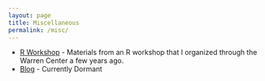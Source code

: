 ```yaml
---
layout: page
title: Miscellaneous
permalink: /misc/
---
```


- [R Workshop](RWorkshop) - Materials from an R workshop that I organized through the Warren Center a few years ago.
- [Blog](blog) - Currently Dormant


